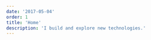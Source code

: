 ```yaml
---
date: '2017-05-04'
order: 1
title: 'Home'
description: 'I build and explore new technologies.'
---
```


